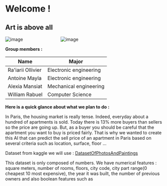 # **Welcome !**
## Art is above all
![image](https://github.com/user-attachments/assets/3fae9b24-178e-4bb8-8469-dfaae61eefcc) &emsp;&emsp;&emsp;&emsp;&emsp;&emsp;&emsp;&emsp;  ![image](https://github.com/user-attachments/assets/fd7ba857-693c-4c41-8432-f02026adb151)



**Group members :**

|        Name       |        Major           |
|-------------------|------------------------|
| Ra'iarii Ollivier | Electronic engineering |
| Antoine Mayla     | Electronic engineering |
| Alexia Mansiat    | Mechanical engineering |
| William Rabuel    | Computer Science       |



**Here is a quick glance about what we plan to do :**


In Paris, the housing market is really tense. Indeed, everyday about a hundred of apartments is sold. Today there is 13% more buyers than sellers so the price are going up. But, as a buyer you should be careful that the apartment you want to buy is priced fairly. That is why we wanted to create this AI that can predict the sell price of an apartment in Paris based on several criteria such as location, surface, floor ...

Dataset from kaggle we will use : [DatasetOfPhotosAndPaintings](https://www.kaggle.com/datasets/mssmartypants/paris-housing-price-prediction)

This dataset is only composed of numbers. We have numerical features : square meters, number of rooms, floors, city code, city part range(0 cheapest 10 most expensive), the year it was built, the number of previous owners and also boolean features such as  







